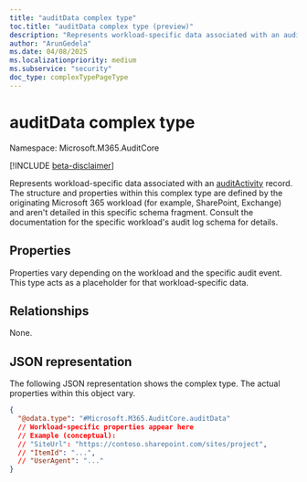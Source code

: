 ```yaml
---
title: "auditData complex type"
toc.title: "auditData complex type (preview)"
description: "Represents workload-specific data associated with an audit log record."
author: "ArunGedela"
ms.date: 04/08/2025
ms.localizationpriority: medium
ms.subservice: "security"
doc_type: complexTypePageType
---
```


# auditData complex type

Namespace: Microsoft.M365.AuditCore

[!INCLUDE [beta-disclaimer](../../includes/beta-disclaimer.md)]

Represents workload-specific data associated with an [auditActivity](../resources/auditactivity.md) record. The structure and properties within this complex type are defined by the originating Microsoft 365 workload (for example, SharePoint, Exchange) and aren't detailed in this specific schema fragment. Consult the documentation for the specific workload's audit log schema for details.

## Properties

Properties vary depending on the workload and the specific audit event. This type acts as a placeholder for that workload-specific data.

## Relationships

None.

## JSON representation

The following JSON representation shows the complex type. The actual properties within this object vary.
<!-- {
  "blockType": "resource",
  "@odata.type": "Microsoft.M365.AuditCore.auditData",
  "openType": true  // Assuming workload-specific data makes this effectively open
}-->
``` json
{
  "@odata.type": "#Microsoft.M365.AuditCore.auditData"
  // Workload-specific properties appear here
  // Example (conceptual):
  // "SiteUrl": "https://contoso.sharepoint.com/sites/project",
  // "ItemId": "...",
  // "UserAgent": "..."
}
```
